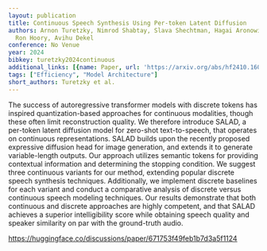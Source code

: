 ```yaml
---
layout: publication
title: Continuous Speech Synthesis Using Per-token Latent Diffusion
authors: Arnon Turetzky, Nimrod Shabtay, Slava Shechtman, Hagai Aronowitz, David Haws,
  Ron Hoory, Avihu Dekel
conference: No Venue
year: 2024
bibkey: turetzky2024continuous
additional_links: [{name: Paper, url: 'https://arxiv.org/abs/hf2410.16048'}]
tags: ["Efficiency", "Model Architecture"]
short_authors: Turetzky et al.
---
```

The success of autoregressive transformer models with discrete tokens has inspired quantization-based approaches for continuous modalities, though these often limit reconstruction quality. We therefore introduce SALAD, a per-token latent diffusion model for zero-shot text-to-speech, that operates on continuous representations. SALAD builds upon the recently proposed expressive diffusion head for image generation, and extends it to generate variable-length outputs. Our approach utilizes semantic tokens for providing contextual information and determining the stopping condition. We suggest three continuous variants for our method, extending popular discrete speech synthesis techniques. Additionally, we implement discrete baselines for each variant and conduct a comparative analysis of discrete versus continuous speech modeling techniques. Our results demonstrate that both continuous and discrete approaches are highly competent, and that SALAD achieves a superior intelligibility score while obtaining speech quality and speaker similarity on par with the ground-truth audio.

https://huggingface.co/discussions/paper/671753f49feb1b7d3a5f1124